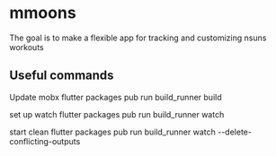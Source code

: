 # mmoons

The goal is to make a flexible app for tracking and customizing nsuns workouts

## Useful commands

Update mobx
flutter packages pub run build_runner build

set up watch
flutter packages pub run build_runner watch

start clean
flutter packages pub run build_runner watch --delete-conflicting-outputs